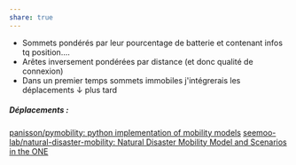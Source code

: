 ```yaml
---
share: true
---
```

- Sommets pondérés par leur pourcentage de batterie et contenant infos tq position....
- Arêtes inversement pondérées par distance (et donc qualité de connexion)
- Dans un premier temps sommets immobiles j'intégrerais les déplacements ↓ plus tard

##### Déplacements : 
[panisson/pymobility: python implementation of mobility models](https://github.com/panisson/pymobility)
[seemoo-lab/natural-disaster-mobility: Natural Disaster Mobility Model and Scenarios in the ONE](https://github.com/seemoo-lab/natural-disaster-mobility)